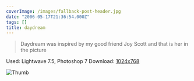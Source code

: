 ```yaml
---
coverImage: /images/fallback-post-header.jpg
date: "2006-05-17T21:36:54.000Z"
tags: []
title: daydream
---
```


> Daydream was inspired by my good friend Joy Scott and that is her in the picture

Used: Lightwave 7.5, Photoshop 7
Download: [1024x768](https://www.mikecann.co.uk/Images/Art-Full/daydream.jpg)

![Thumb](https://www.mikecann.co.uk/Images/Art-Thumbs/daydream.gif "Thumb")
